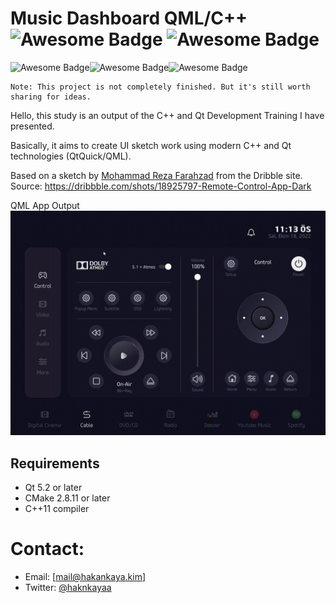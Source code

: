 # Music Dashboard QML/C++  <img src="https://img.shields.io/badge/build test-passing-<COLOR>?style=flat&logo=appveyor" alt="Awesome Badge"/> <img src="https://img.shields.io/badge/C%2B%2B-00599C?style=flat&logo=appveyor&logo=c%2B%2B&logoColor=white" alt="Awesome Badge"/>

<img src="https://img.shields.io/badge/Windows-0078D6?style=for-the-badge&logo=windows&logoColor=white" alt="Awesome Badge"/><img src="https://img.shields.io/badge/Linux-FCC624?style=for-the-badge&logo=linux&logoColor=black" alt="Awesome Badge"/><img src="https://img.shields.io/badge/mac%20os-000000?style=for-the-badge&logo=apple&logoColor=white" alt="Awesome Badge"/>


    Note: This project is not completely finished. But it's still worth sharing for ideas.

Hello, this study is an output of the C++ and Qt Development Training I have presented.

Basically, it aims to create UI sketch work using modern C++ and Qt technologies (QtQuick/QML).

Based on a sketch by [Mohammad Reza Farahzad](https://dribbble.com/mrfarahzad) from the Dribble site.
Source: https://dribbble.com/shots/18925797-Remote-Control-App-Dark

QML App Output
![](doc/final.gif)

Requirements
------------
* Qt 5.2 or later
* CMake 2.8.11 or later
* C++11 compiler

# Contact:
* Email: [mail@hakankaya.kim]
* Twitter: [@haknkayaa](https://twitter.com/haknkayaa)

